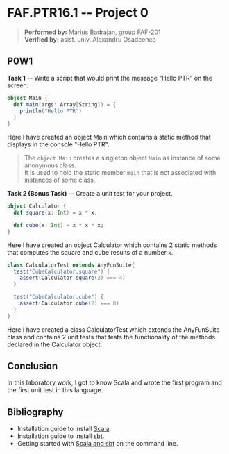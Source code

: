 # FAF.PTR16.1 -- Project 0
> **Performed by:** Marius Badrajan, group FAF-201<br>
> **Verified by:** asist. univ. Alexandru Osadcenco

## P0W1

**Task 1** -- Write a script that would print the message “Hello PTR” on the screen.

```scala
object Main {
  def main(args: Array[String]) = {
    println("Hello PTR")
  }
}
```

Here I have created an object Main which contains a static method that displays in the console "Hello PTR".
> The `object Main` creates a singleton object `Main` as instance of some anonymous class.<br>
> It is used to hold the static member `main` that is not associated with instances of some class.

**Task 2 (Bonus Task)** -- Create a unit test for your project.

```scala
object Calculator {
  def square(x: Int) = x * x;

  def cube(x: Int) = x * x * x;
}
```

Here I have created an object Calculator which contains 2 static methods that computes the square and cube results of a number `x`.

```scala
class CalculatorTest extends AnyFunSuite{
  test("CubeCalculator.square") {
    assert(Calculator.square(2) === 4)
  }

  test("CubeCalculator.cube") {
    assert(Calculator.cube(2) === 8)
  }
}
```

Here I have created a class CalculatorTest which extends the AnyFunSuite class and contains 2 unit tests that tests the functionality of the methods declared in the Calculator object.

## Conclusion

In this laboratory work, I got to know Scala and wrote the first program and the first unit test in this language.

## Bibliography

- Installation guide to install [Scala](https://docs.scala-lang.org/getting-started/index.html). 
- Installation guide to install [sbt](https://www.scala-sbt.org/1.x/docs/Installing-sbt-on-Windows.html). 
- Getting started with [Scala and sbt](https://docs.scala-lang.org/getting-started/sbt-track/getting-started-with-scala-and-sbt-on-the-command-line.html) on the command line.
